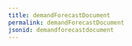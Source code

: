 ```yaml
---
title: demandForecastDocument
permalink: demandForecastDocument
jsonid: demandforecastdocument
---
```

